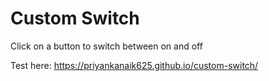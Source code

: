 # Custom Switch

Click on a button to switch between on and off

Test here: https://priyankanaik625.github.io/custom-switch/

